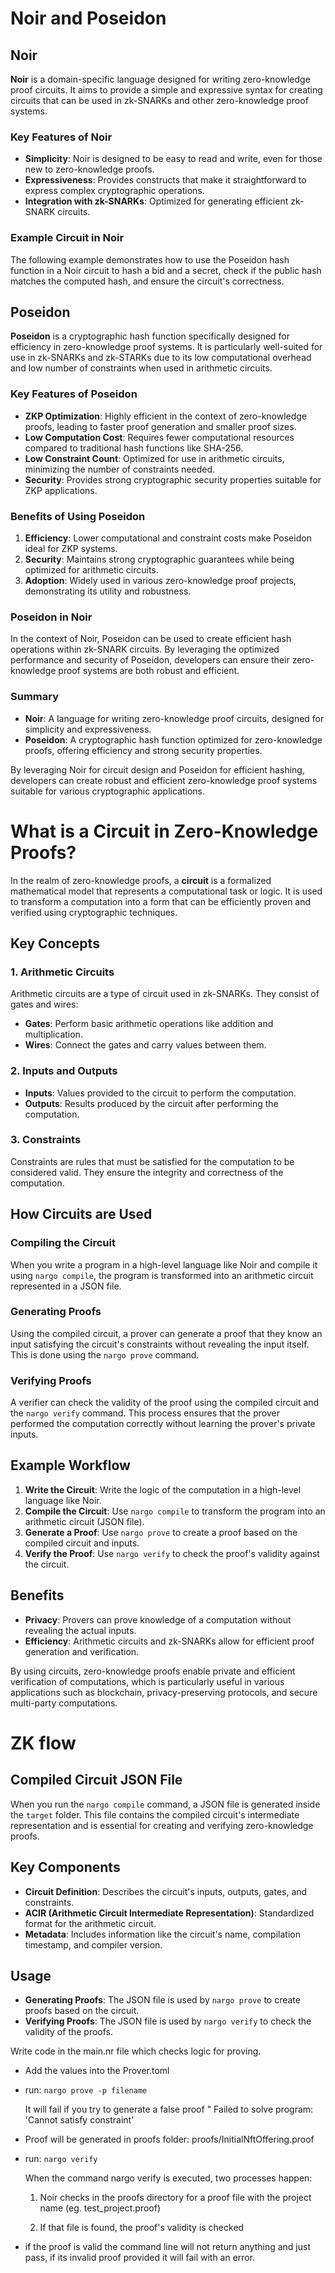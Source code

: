 # Noir and Poseidon

## Noir

**Noir** is a domain-specific language designed for writing zero-knowledge proof circuits. It aims to provide a simple and expressive syntax for creating circuits that can be used in zk-SNARKs and other zero-knowledge proof systems.

### Key Features of Noir

- **Simplicity**: Noir is designed to be easy to read and write, even for those new to zero-knowledge proofs.
- **Expressiveness**: Provides constructs that make it straightforward to express complex cryptographic operations.
- **Integration with zk-SNARKs**: Optimized for generating efficient zk-SNARK circuits.

### Example Circuit in Noir

The following example demonstrates how to use the Poseidon hash function in a Noir circuit to hash a bid and a secret, check if the public hash matches the computed hash, and ensure the circuit's correctness.

## Poseidon

**Poseidon** is a cryptographic hash function specifically designed for efficiency in zero-knowledge proof systems. It is particularly well-suited for use in zk-SNARKs and zk-STARKs due to its low computational overhead and low number of constraints when used in arithmetic circuits.

### Key Features of Poseidon

- **ZKP Optimization**: Highly efficient in the context of zero-knowledge proofs, leading to faster proof generation and smaller proof sizes.
- **Low Computation Cost**: Requires fewer computational resources compared to traditional hash functions like SHA-256.
- **Low Constraint Count**: Optimized for use in arithmetic circuits, minimizing the number of constraints needed.
- **Security**: Provides strong cryptographic security properties suitable for ZKP applications.

### Benefits of Using Poseidon

1. **Efficiency**: Lower computational and constraint costs make Poseidon ideal for ZKP systems.
2. **Security**: Maintains strong cryptographic guarantees while being optimized for arithmetic circuits.
3. **Adoption**: Widely used in various zero-knowledge proof projects, demonstrating its utility and robustness.

### Poseidon in Noir

In the context of Noir, Poseidon can be used to create efficient hash operations within zk-SNARK circuits. By leveraging the optimized performance and security of Poseidon, developers can ensure their zero-knowledge proof systems are both robust and efficient.

### Summary

- **Noir**: A language for writing zero-knowledge proof circuits, designed for simplicity and expressiveness.
- **Poseidon**: A cryptographic hash function optimized for zero-knowledge proofs, offering efficiency and strong security properties.

By leveraging Noir for circuit design and Poseidon for efficient hashing, developers can create robust and efficient zero-knowledge proof systems suitable for various cryptographic applications.

# What is a Circuit in Zero-Knowledge Proofs?

In the realm of zero-knowledge proofs, a **circuit** is a formalized mathematical model that represents a computational task or logic. It is used to transform a computation into a form that can be efficiently proven and verified using cryptographic techniques.

## Key Concepts

### 1. Arithmetic Circuits
Arithmetic circuits are a type of circuit used in zk-SNARKs. They consist of gates and wires:
- **Gates**: Perform basic arithmetic operations like addition and multiplication.
- **Wires**: Connect the gates and carry values between them.

### 2. Inputs and Outputs
- **Inputs**: Values provided to the circuit to perform the computation.
- **Outputs**: Results produced by the circuit after performing the computation.

### 3. Constraints
Constraints are rules that must be satisfied for the computation to be considered valid. They ensure the integrity and correctness of the computation.

## How Circuits are Used

### Compiling the Circuit
When you write a program in a high-level language like Noir and compile it using `nargo compile`, the program is transformed into an arithmetic circuit represented in a JSON file.

### Generating Proofs
Using the compiled circuit, a prover can generate a proof that they know an input satisfying the circuit's constraints without revealing the input itself. This is done using the `nargo prove` command.

### Verifying Proofs
A verifier can check the validity of the proof using the compiled circuit and the `nargo verify` command. This process ensures that the prover performed the computation correctly without learning the prover's private inputs.

## Example Workflow

1. **Write the Circuit**: Write the logic of the computation in a high-level language like Noir.
2. **Compile the Circuit**: Use `nargo compile` to transform the program into an arithmetic circuit (JSON file).
3. **Generate a Proof**: Use `nargo prove` to create a proof based on the compiled circuit and inputs.
4. **Verify the Proof**: Use `nargo verify` to check the proof's validity against the circuit.

## Benefits

- **Privacy**: Provers can prove knowledge of a computation without revealing the actual inputs.
- **Efficiency**: Arithmetic circuits and zk-SNARKs allow for efficient proof generation and verification.

By using circuits, zero-knowledge proofs enable private and efficient verification of computations, which is particularly useful in various applications such as blockchain, privacy-preserving protocols, and secure multi-party computations.




# ZK flow 

## Compiled Circuit JSON File

When you run the `nargo compile` command, a JSON file is generated inside the `target` folder. This file contains the compiled circuit's intermediate representation and is essential for creating and verifying zero-knowledge proofs.

## Key Components

- **Circuit Definition**: Describes the circuit's inputs, outputs, gates, and constraints.
- **ACIR (Arithmetic Circuit Intermediate Representation)**: Standardized format for the arithmetic circuit.
- **Metadata**: Includes information like the circuit's name, compilation timestamp, and compiler version.

## Usage

- **Generating Proofs**: The JSON file is used by `nargo prove` to create proofs based on the circuit.
- **Verifying Proofs**: The JSON file is used by `nargo verify` to check the validity of the proofs.


Write code in the main.nr file which checks logic for proving. 

- Add the values into the Prover.toml
- run: `nargo prove -p filename`
    
    It will fail if you try to generate a false proof " Failed to solve program: 'Cannot satisfy constraint'

- Proof will be generated in proofs folder: proofs/InitialNftOffering.proof
- run: `nargo verify `
    
    When the command nargo verify is executed, two processes happen:

    1. Noir checks in the proofs directory for a proof file with the project name (eg. test_project.proof)

    2. If that file is found, the proof's validity is checked

- if the proof is valid the command line will not return anything and just pass, if its invalid proof provided it will fail with an error.